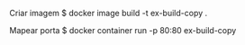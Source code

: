 Criar imagem 
    $ docker image build -t ex-build-copy .

Mapear porta
    $ docker container run -p 80:80 ex-build-copy